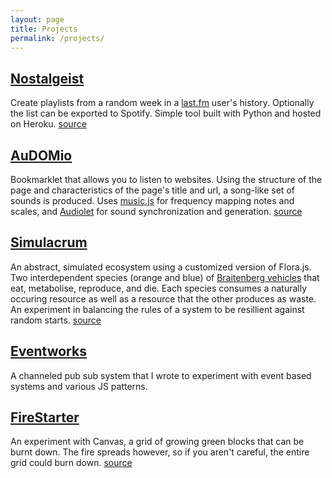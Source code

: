 ```yaml
---
layout: page
title: Projects
permalink: /projects/
---
```


## [Nostalgeist](http://www.nostalgeist.com) ##
Create playlists from a random week in a [last.fm](last.fm) user's history. Optionally the list can be exported to Spotify. Simple tool built with Python and hosted on Heroku. [source](https://www.github.com/tchandler/Nostalgeist)

## [AuDOMio](/AuDOMio) ##
Bookmarklet that allows you to listen to websites. Using the structure of the page and characteristics of the page's title and url, a song-like set of sounds is produced. Uses [music.js](https://github.com/gregjopa/music.js) for frequency mapping notes and scales, and [Audiolet](https://github.com/oampo/Audiolet) for sound synchronization and generation.
[source](https://www.github.com/tchandler/AuDOMio)

## [Simulacrum](/Simulacrum) ##
An abstract, simulated ecosystem using a customized version of Flora.js. Two interdependent species (orange and blue) of [Braitenberg vehicles](https://en.wikipedia.org/wiki/Braitenberg_vehicle) that eat, metabolise, reproduce, and die. Each species consumes a naturally occuring resource as well as a resource that the other produces as waste. An experiment in balancing the rules of a system to be resillient against random starts.
[source](https://www.github.com/tchandler/Simulacrum)

## [Eventworks](https://github.com/tchandler/Eventworks)
A channeled pub sub system that I wrote to experiment with event based systems and various JS patterns.

## [FireStarter](/FireStarter) ##
An experiment with Canvas, a grid of growing green blocks that can be burnt down. The fire spreads however, so if you aren't careful, the entire grid could burn down.
[source](https://www.github.com/tchandler/FireStarter)